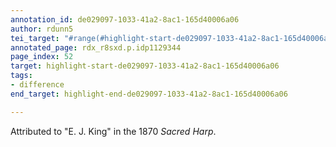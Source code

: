 ```yaml
---
annotation_id: de029097-1033-41a2-8ac1-165d40006a06
author: rdunn5
tei_target: "#range(#highlight-start-de029097-1033-41a2-8ac1-165d40006a06, #highlight-end-de029097-1033-41a2-8ac1-165d40006a06)"
annotated_page: rdx_r8sxd.p.idp1129344
page_index: 52
target: highlight-start-de029097-1033-41a2-8ac1-165d40006a06
tags:
- difference
end_target: highlight-end-de029097-1033-41a2-8ac1-165d40006a06

---
```

Attributed to "E. J. King" in the 1870 *Sacred Harp*.